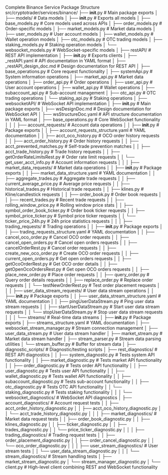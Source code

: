 Complete Binance Service Package Structure
src/cryptotrader/services/binance/
├── **init**.py # Main package exports
│
├── models/ # Data models
│ ├── **init**.py # Exports all models
│ ├── base_models.py # Core models used across APIs
│ ├── order_models.py # Order-specific models
│ ├── market_models.py # Market data models
│ ├── user_models.py # User account models
│ ├── wallet_models.py # Wallet operation models
│ ├── otc_models.py # OTC trading models
│ ├── staking_models.py # Staking operation models
│ └── websocket_models.py # WebSocket-specific models
│
├── restAPI/ # REST API implementation
│ ├── **init**.py # Exports clients
│ ├── \_restAPI.yaml # API documentation in YAML format
│ ├── \_restAPI_design_doc.md # Design documentation for REST API
│ ├── base_operations.py # Core request functionality
│ ├── systemApi.py # System information operations
│ ├── market_api.py # Market data operations
│ ├── order_api.py # Order operations
│ ├── user_api.py # User account operations
│ ├── wallet_api.py # Wallet operations
│ ├── subaccount_api.py # Sub-account management
│ ├── otc_api.py # OTC trading operations
│ └── staking_api.py # Staking operations
│
├── websocketAPI/ # WebSocket API implementation
│ ├── **init**.py # Main package exports
│ ├── wsDesignDoc.md # Design documentation for WebSocket API
│ ├── wsStructureDoc.yaml # API structure documentation in YAML format
│ ├── base_operations.py # Core WebSocket functionality
│ │
│ ├── account_requests/ # Account data operations
│ │ ├── **init**.py # Package exports
│ │ ├── account_requests_structure.yaml # YAML documentation
│ │ ├── acct_oco_history.py # OCO order history requests
│ │ ├── acct_order_history.py # Order history requests
│ │ ├── acct_prevented_matches.py # Self-trade prevention matches
│ │ ├── acct_trade_history.py # Trade history requests
│ │ ├── getOrderRateLimitsRest.py # Order rate limit requests
│ │ └── get_user_acct_info.py # Account information requests
│ │
│ ├── market_data_requests/ # Market data operations
│ │ ├── **init**.py # Package exports
│ │ ├── market_data_structure.yaml # YAML documentation
│ │ ├── aggregate_trades.py # Aggregate trade requests
│ │ ├── current_average_price.py # Average price requests
│ │ ├── historical_trades.py # Historical trade requests
│ │ ├── klines.py # Kline/candlestick requests
│ │ ├── order_book.py # Order book requests
│ │ ├── recent_trades.py # Recent trade requests
│ │ ├── rolling_window_price.py # Rolling window price stats
│ │ ├── symbol_order_book_ticker.py # Order book ticker requests
│ │ ├── symbol_price_ticker.py # Symbol price ticker requests
│ │ └── ticker_price_24h.py # 24h price statistics requests
│ │
│ ├── trading_requests/ # Trading operations
│ │ ├── **init**.py # Package exports
│ │ ├── trading_requests_structure.yaml # YAML documentation
│ │ ├── cancel_oco_order.py # Cancel OCO order requests
│ │ ├── cancel_open_orders.py # Cancel open orders requests
│ │ ├── cancelOrderRest.py # Cancel order requests
│ │ ├── create_new_oco_order.py # Create OCO order requests
│ │ ├── current_open_orders.py # Get open orders requests
│ │ ├── getOcoOrderRest.py # Get OCO order details
│ │ ├── getOpenOcoOrdersRest.py # Get open OCO orders requests
│ │ ├── place_new_order.py # Place order requests
│ │ ├── query_order.py # Query order details requests
│ │ ├── replace_order.py # Replace order requests
│ │ └── testNewOrderRest.py # Test order placement requests
│ │
│ ├── user_data_stream_requests/ # User data stream operations
│ │ ├── **init**.py # Package exports
│ │ ├── user_data_stream_structure.yaml # YAML documentation
│ │ ├── pingUserDataStream.py # Ping user data stream requests
│ │ ├── startUserDataStream.py # Start user data stream requests
│ │ └── stopUserDataStream.py # Stop user data stream requests
│ │
│ └── streams/ # Real-time data streams
│ ├── **init**.py # Package exports
│ ├── streams_structure.yaml # YAML documentation
│ ├── websocket_stream_manager.py # Stream connection management
│ ├── user_data_stream.py # User data stream handler
│ ├── market_stream.py # Market data stream handler
│ ├── stream_parser.py # Stream data parsing utilities
│ └── stream_buffer.py # Buffer for stream data
│
├── diagnostic_scripts/ # Diagnostic/testing scripts
│ ├── rest_diagnostics/ # REST API diagnostics
│ │ ├── system_diagnostic.py # Tests system API functionality
│ │ ├── market_diagnostic.py # Tests market API functionality
│ │ ├── order_diagnostic.py # Tests order API functionality
│ │ ├── user_diagnostic.py # Tests user API functionality
│ │ ├── wallet_diagnostic.py # Tests wallet API functionality
│ │ ├── subaccount_diagnostic.py # Tests sub-account functionality
│ │ ├── otc_diagnostic.py # Tests OTC API functionality
│ │ └── staking_diagnostic.py # Tests staking functionality
│ │
│ └── websocket_diagnostics/ # WebSocket API diagnostics
│ ├── account_diagnostics/ # Account request tests
│ │ ├── acct_order_history_diagnostic.py
│ │ ├── acct_oco_history_diagnostic.py
│ │ └── acct_trade_history_diagnostic.py
│ │
│ ├── market_diagnostics/ # Market data request tests
│ │ ├── order_book_diagnostic.py
│ │ ├── klines_diagnostic.py
│ │ ├── ticker_diagnostic.py
│ │ ├── trades_diagnostic.py
│ │ └── price_ticker_diagnostic.py
│ │
│ ├── trading_diagnostics/ # Trading request tests
│ │ ├── order_placement_diagnostic.py
│ │ ├── order_cancel_diagnostic.py
│ │ └── oco_order_diagnostic.py
│ │
│ ├── user_stream_diagnostics/ # User stream tests
│ │ └── user_data_stream_diagnostic.py
│ │
│ └── stream_diagnostics/ # Stream handling tests
│ ├── market_stream_diagnostic.py
│ └── stream_manager_diagnostic.py
│
└── client.py # High-level client combining REST and WebSocket functionality
